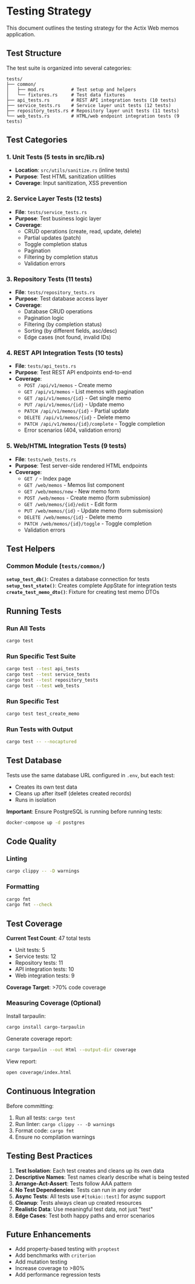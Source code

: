 # Testing Strategy

This document outlines the testing strategy for the Actix Web memos application.

## Test Structure

The test suite is organized into several categories:

```
tests/
├── common/
│   ├── mod.rs          # Test setup and helpers
│   └── fixtures.rs     # Test data fixtures
├── api_tests.rs        # REST API integration tests (10 tests)
├── service_tests.rs    # Service layer unit tests (12 tests)
├── repository_tests.rs # Repository layer unit tests (11 tests)
└── web_tests.rs        # HTML/web endpoint integration tests (9 tests)
```

## Test Categories

### 1. Unit Tests (5 tests in src/lib.rs)
- **Location**: `src/utils/sanitize.rs` (inline tests)
- **Purpose**: Test HTML sanitization utilities
- **Coverage**: Input sanitization, XSS prevention

### 2. Service Layer Tests (12 tests)
- **File**: `tests/service_tests.rs`
- **Purpose**: Test business logic layer
- **Coverage**:
  - CRUD operations (create, read, update, delete)
  - Partial updates (patch)
  - Toggle completion status
  - Pagination
  - Filtering by completion status
  - Validation errors

### 3. Repository Tests (11 tests)
- **File**: `tests/repository_tests.rs`
- **Purpose**: Test database access layer
- **Coverage**:
  - Database CRUD operations
  - Pagination logic
  - Filtering (by completion status)
  - Sorting (by different fields, asc/desc)
  - Edge cases (not found, invalid IDs)

### 4. REST API Integration Tests (10 tests)
- **File**: `tests/api_tests.rs`
- **Purpose**: Test REST API endpoints end-to-end
- **Coverage**:
  - `POST /api/v1/memos` - Create memo
  - `GET /api/v1/memos` - List memos with pagination
  - `GET /api/v1/memos/{id}` - Get single memo
  - `PUT /api/v1/memos/{id}` - Update memo
  - `PATCH /api/v1/memos/{id}` - Partial update
  - `DELETE /api/v1/memos/{id}` - Delete memo
  - `PATCH /api/v1/memos/{id}/complete` - Toggle completion
  - Error scenarios (404, validation errors)

### 5. Web/HTML Integration Tests (9 tests)
- **File**: `tests/web_tests.rs`
- **Purpose**: Test server-side rendered HTML endpoints
- **Coverage**:
  - `GET /` - Index page
  - `GET /web/memos` - Memos list component
  - `GET /web/memos/new` - New memo form
  - `POST /web/memos` - Create memo (form submission)
  - `GET /web/memos/{id}/edit` - Edit form
  - `PUT /web/memos/{id}` - Update memo (form submission)
  - `DELETE /web/memos/{id}` - Delete memo
  - `PATCH /web/memos/{id}/toggle` - Toggle completion
  - Validation errors

## Test Helpers

### Common Module (`tests/common/`)

**`setup_test_db()`**: Creates a database connection for tests
**`setup_test_state()`**: Creates complete AppState for integration tests
**`create_test_memo_dto()`**: Fixture for creating test memo DTOs

## Running Tests

### Run All Tests
```bash
cargo test
```

### Run Specific Test Suite
```bash
cargo test --test api_tests
cargo test --test service_tests
cargo test --test repository_tests
cargo test --test web_tests
```

### Run Specific Test
```bash
cargo test test_create_memo
```

### Run Tests with Output
```bash
cargo test -- --nocaptured
```

## Test Database

Tests use the same database URL configured in `.env`, but each test:
- Creates its own test data
- Cleans up after itself (deletes created records)
- Runs in isolation

**Important**: Ensure PostgreSQL is running before running tests:
```bash
docker-compose up -d postgres
```

## Code Quality

### Linting
```bash
cargo clippy -- -D warnings
```

### Formatting
```bash
cargo fmt
cargo fmt --check
```

## Test Coverage

**Current Test Count**: 47 total tests
- Unit tests: 5
- Service tests: 12
- Repository tests: 11
- API integration tests: 10
- Web integration tests: 9

**Coverage Target**: >70% code coverage

### Measuring Coverage (Optional)

Install tarpaulin:
```bash
cargo install cargo-tarpaulin
```

Generate coverage report:
```bash
cargo tarpaulin --out Html --output-dir coverage
```

View report:
```bash
open coverage/index.html
```

## Continuous Integration

Before committing:
1. Run all tests: `cargo test`
2. Run linter: `cargo clippy -- -D warnings`
3. Format code: `cargo fmt`
4. Ensure no compilation warnings

## Testing Best Practices

1. **Test Isolation**: Each test creates and cleans up its own data
2. **Descriptive Names**: Test names clearly describe what is being tested
3. **Arrange-Act-Assert**: Tests follow AAA pattern
4. **No Test Dependencies**: Tests can run in any order
5. **Async Tests**: All tests use `#[tokio::test]` for async support
6. **Cleanup**: Tests always clean up created resources
7. **Realistic Data**: Use meaningful test data, not just "test"
8. **Edge Cases**: Test both happy paths and error scenarios

## Future Enhancements

- Add property-based testing with `proptest`
- Add benchmarks with `criterion`
- Add mutation testing
- Increase coverage to >80%
- Add performance regression tests